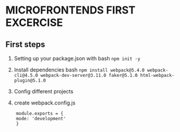 # MICROFRONTENDS FIRST EXCERCISE

## First steps

1. Setting up your package.json with
   bash
   `npm init -y`

2. Install dependencies
   bash
   `npm install webpack@5.4.0 webpack-cli@4.5.0 webpack-dev-server@3.11.0 faker@5.1.0 html-webpack-plugin@5.1.0`

3. Config different projects
4. create webpack.config.js

```
    module.exports = {
    mode: 'development'
    }
```
